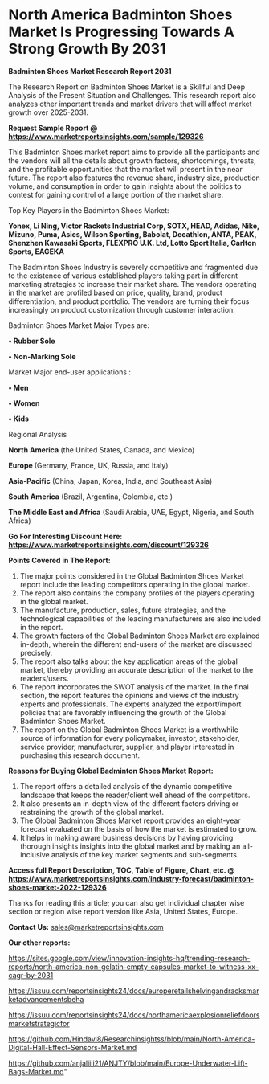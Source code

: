 # North America Badminton Shoes Market Is Progressing Towards A Strong Growth By 2031

<strong>Badminton Shoes Market Research Report 2031</strong>

The Research Report on Badminton Shoes Market is a Skillful and Deep Analysis of the Present Situation and Challenges. This research report also analyzes other important trends and market drivers that will affect market growth over 2025-2031.

<strong>Request Sample Report @ <a href=https://www.marketreportsinsights.com/sample/129326>https://www.marketreportsinsights.com/sample/129326</a></strong>

This Badminton Shoes market report aims to provide all the participants and the vendors will all the details about growth factors, shortcomings, threats, and the profitable opportunities that the market will present in the near future. The report also features the revenue share, industry size, production volume, and consumption in order to gain insights about the politics to contest for gaining control of a large portion of the market share.

Top Key Players in the Badminton Shoes Market:

<strong>Yonex, Li Ning, Victor Rackets Industrial Corp, SOTX, HEAD, Adidas, Nike, Mizuno, Puma, Asics, Wilson Sporting, Babolat, Decathlon, ANTA, PEAK, Shenzhen Kawasaki Sports, FLEXPRO U.K. Ltd, Lotto Sport Italia, Carlton Sports, EAGEKA</strong>

The Badminton Shoes Industry is severely competitive and fragmented due to the existence of various established players taking part in different marketing strategies to increase their market share. The vendors operating in the market are profiled based on price, quality, brand, product differentiation, and product portfolio. The vendors are turning their focus increasingly on product customization through customer interaction.

Badminton Shoes Market Major Types are:

<strong>• Rubber Sole

• Non-Marking Sole</strong>

Market Major end-user applications :

<strong>• Men

• Women

• Kids</strong>

Regional Analysis

</u><strong><b>North America</b></strong> (the United States, Canada, and Mexico)

<strong><b>Europe </b></strong>(Germany, France, UK, Russia, and Italy)

<strong><b>Asia-Pacific</b></strong> (China, Japan, Korea, India, and Southeast Asia)

<strong><b>South America</b></strong> (Brazil, Argentina, Colombia, etc.)

<strong><b>The Middle East and Africa</b></strong> (Saudi Arabia, UAE, Egypt, Nigeria, and South Africa)

<strong>Go For Interesting Discount Here: <a href=https://www.marketreportsinsights.com/discount/129326>https://www.marketreportsinsights.com/discount/129326</a></strong>

<strong>Points Covered in The Report:</strong>
<ol>
  <li>The major points considered in the Global Badminton Shoes Market report include the leading competitors operating in the global market.</li>
  <li>The report also contains the company profiles of the players operating in the global market.</li>
  <li>The manufacture, production, sales, future strategies, and the technological capabilities of the leading manufacturers are also included in the report.</li>
  <li>The growth factors of the Global Badminton Shoes Market are explained in-depth, wherein the different end-users of the market are discussed precisely.</li>
  <li>The report also talks about the key application areas of the global market, thereby providing an accurate description of the market to the readers/users.</li>
  <li>The report incorporates the SWOT analysis of the market. In the final section, the report features the opinions and views of the industry experts and professionals. The experts analyzed the export/import policies that are favorably influencing the growth of the Global Badminton Shoes Market.</li>
  <li>The report on the Global Badminton Shoes Market is a worthwhile source of information for every policymaker, investor, stakeholder, service provider, manufacturer, supplier, and player interested in purchasing this research document.</li>
</ol>
<strong>Reasons for Buying Global Badminton Shoes Market Report:</strong>

<ol>
  <li>The report offers a detailed analysis of the dynamic competitive landscape that keeps the reader/client well ahead of the competitors.</li>
  <li>It also presents an in-depth view of the different factors driving or restraining the growth of the global market.</li>
  <li>The Global Badminton Shoes Market report provides an eight-year forecast evaluated on the basis of how the market is estimated to grow.</li>
  <li>It helps in making aware business decisions by having providing thorough insights insights into the global market and by making an all-inclusive analysis of the key market segments and sub-segments.</li>
</ol>
<strong>Access full Report Description, TOC, Table of Figure, Chart, etc. @ <a href=https://www.marketreportsinsights.com/industry-forecast/badminton-shoes-market-2022-129326>https://www.marketreportsinsights.com/industry-forecast/badminton-shoes-market-2022-129326</a></strong>


Thanks for reading this article; you can also get individual chapter wise section or region wise report version like Asia, United States, Europe.

<strong>Contact Us:</strong>
sales@marketreportsinsights.com

<strong>Our other reports:</strong>

<a href=https://sites.google.com/view/innovation-insights-hq/trending-research-reports/north-america-non-gelatin-empty-capsules-market-to-witness-xx-cagr-by-2031>https://sites.google.com/view/innovation-insights-hq/trending-research-reports/north-america-non-gelatin-empty-capsules-market-to-witness-xx-cagr-by-2031</a>

<a href=https://issuu.com/reportsinsights24/docs/europeretailshelvingandracksmarketadvancementsbeha>https://issuu.com/reportsinsights24/docs/europeretailshelvingandracksmarketadvancementsbeha</a>

<a href=https://issuu.com/reportsinsights24/docs/northamericaexplosionreliefdoorsmarketstrategicfor>https://issuu.com/reportsinsights24/docs/northamericaexplosionreliefdoorsmarketstrategicfor</a>

<a href=https://github.com/Hindavi8/Researchinsightss/blob/main/North-America-Digital-Hall-Effect-Sensors-Market.md>https://github.com/Hindavi8/Researchinsightss/blob/main/North-America-Digital-Hall-Effect-Sensors-Market.md</a>

<a href=https://github.com/anjaliiii21/ANJTY/blob/main/Europe-Underwater-Lift-Bags-Market.md>https://github.com/anjaliiii21/ANJTY/blob/main/Europe-Underwater-Lift-Bags-Market.md</a>"
